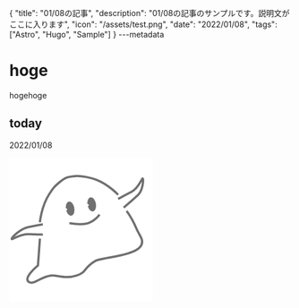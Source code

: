 {
  "title": "01/08の記事",
  "description": "01/08の記事のサンプルです。説明文がここに入ります",
  "icon": "/assets/test.png",
  "date": "2022/01/08",
  "tags": ["Astro", "Hugo", "Sample"]
}
---metadata

# hoge
hogehoge

## today
2022/01/08

![img](/assets/test.png)